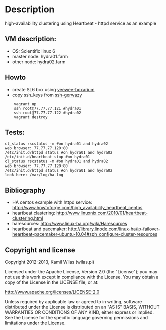 # Description

high-availability clustering using Heartbeat - httpd service as an example

## VM description:

 - OS: Scientific linux 6
 - master node: hydra01.farm
 - other node: hydra02.farm

## Howto

 - create SL6 box using [veewee-boxarium](https://github.com/wilas/veewee-boxarium)
 - copy ssh_keys from [ssh-gerwazy](https://github.com/wilas/ssh-gerwazy)

```
    vagrant up
    ssh root@77.77.77.121 #hydra01
    ssh root@77.77.77.122 #hydra02
    vagrant destroy
```

## Tests:

    cl_status rscstatus -m #on hydra01 and hydra02
    web browser: 77.77.77.120:80
    /etc/init.d/httpd status #on hydra01 and hydra02
    /etc/init.d/heartbeat stop #on hydra01
    cl_status rscstatus -m #on hydra01 and hydra02
    web browser: 77.77.77.120:80
    /etc/init.d/httpd status #on hydra01 and hydra02
    look here: /var/log/ha-log

## Bibliography

- HA centos example with httpd service: http://www.howtoforge.com/high_availability_heartbeat_centos
- heartbeat clastering: http://www.linuxnix.com/2010/01/heartbeat-clustering.html
- haresources: http://www.linux-ha.org/wiki/Haresources
- heartbeat and pacemaker: http://library.linode.com/linux-ha/ip-failover-heartbeat-pacemaker-ubuntu-10.04#sph_configure-cluster-resources

## Copyright and license

Copyright 2012-2013, Kamil Wilas (wilas.pl)

Licensed under the Apache License, Version 2.0 (the "License");
you may not use this work except in compliance with the License.
You may obtain a copy of the License in the LICENSE file, or at:

   http://www.apache.org/licenses/LICENSE-2.0

Unless required by applicable law or agreed to in writing, software
distributed under the License is distributed on an "AS IS" BASIS,
WITHOUT WARRANTIES OR CONDITIONS OF ANY KIND, either express or implied.
See the License for the specific language governing permissions and
limitations under the License.

